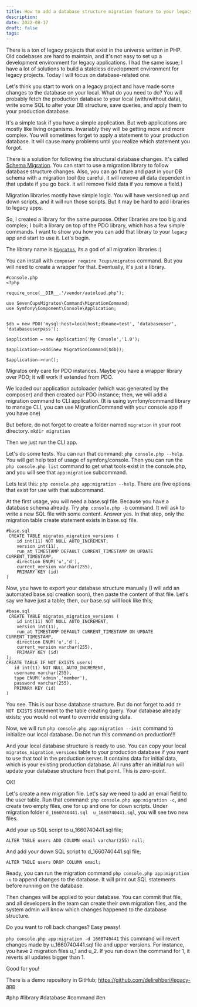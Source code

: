 ```yaml
---
title: How to add a database structure migration feature to your legacy php projects
description:
date: 2022-08-17 
draft: false
tags:  
---
```



There is a ton of legacy projects that exist in the universe written in PHP. Old codebases are hard to maintain, and it's not easy to set up a development environment for legacy applications. I had the same issue; I have a lot of solutions to build a stateless development environment for legacy projects. Today I will focus on database-related one. 

<!--more-->
Let's think you start to work on a legacy project and have made some changes to the database on your local. What do you need to do? You will probably fetch the production database to your local (with/without data), write some SQL to alter your DB structure, save queries, and apply them to your production database. 

It's a simple task if you have a simple application. But web applications are mostly like living organisms. Invariably they will be getting more and more complex. You will sometimes forget to apply a statement to your production database. It will cause many problems until you realize which statement you forgot. 

There is a solution for following the structural database changes. It's called [Schema Migration](https://en.wikipedia.org/wiki/Schema_migration). You can start to use a migration library to follow database structure changes. Also, you can go future and past in your DB schema with a migration tool (be careful, it will remove all data dependent in that update if you go back. it will remove field data if you remove a field.)

Migration libraries mostly have simple logic. You will have versioned up and down scripts, and it will run those scripts. But it may be hard to add libraries to legacy apps. 

So, I created a library for the same purpose. Other libraries are too big and complex; I built a library on top of the PDO library, which has a few simple commands. I want to show you how you can add that library to your `legacy` app and start to use it. 
Let's begin.

The library name is [`Migratos`](https://github.com/7Cups/migratos), its a god of all migration libraries :)

You can install with `composer require 7cups/migratos` command. But you will need to create a wrapper for that. Eventually, it's just a library. 

```
#console.php
<?php

require_once(__DIR__.'/vendor/autoload.php');

use SevenCupsMigratos\Command\MigrationCommand;
use Symfony\Component\Console\Application;
 

$db = new PDO('mysql:host=localhost;dbname=test', 'databaseuser', 'databaseuserpass'); 

$application = new Application('My Console','1.0');

$application->add(new MigrationCommand($db)); 

$application->run();
```

Migratos only care for PDO instances. Maybe you have a wrapper library over PDO; it will work if extended from PDO. 

We loaded our application autoloader (which was generated by the composer) and then created our PDO instance; then, we will add a migration command to CLI application. (It is using symfony/command library to manage CLI, you can use MigrationCommand with your console app if you have one)

But before, do not forget to create a folder named `migration` in your root directory. `mkdir migration`

Then we just run the CLI app. 

Let's do some tests. You can run that command: `php console.php --help`. 
You will get help text of usage of symfony/console. Then you can run the `php console.php list` command to get what tools exist in the console.php, and you will see that `app:migration` subcommand.

Lets test this: `php console.php app:migration --help`. There are five options that exist for use with that subcommand. 

At the first usage, you will need a base.sql file. Because you have a database schema already. Try `php console.php -b` command. It will ask to write a new SQL file with some content. Answer yes. In that step, only the migration table create statement exists in base.sql file.

```
#base.sql
 CREATE TABLE migratos_migration_versions (
    id int(11) NOT NULL AUTO_INCREMENT,
    version int(11),
    run_at TIMESTAMP DEFAULT CURRENT_TIMESTAMP ON UPDATE CURRENT_TIMESTAMP,
    direction ENUM('u','d'),
    current_version varchar(255),
    PRIMARY KEY (id)
)
```

Now, you have to export your database structure manually (I will add an automated base.sql creation soon), then paste the content of that file. Let's say we have just a table; then, our base.sql will look like this;

```
#base.sql
 CREATE TABLE migratos_migration_versions (
    id int(11) NOT NULL AUTO_INCREMENT,
    version int(11),
    run_at TIMESTAMP DEFAULT CURRENT_TIMESTAMP ON UPDATE CURRENT_TIMESTAMP,
    direction ENUM('u','d'),
    current_version varchar(255),
    PRIMARY KEY (id)
);
CREATE TABLE IF NOT EXISTS users(
   id int(11) NOT NULL AUTO_INCREMENT,
   username varchar(255),
   type ENUM('admin','member'),
   password varchar(255),
   PRIMARY KEY (id)
)

```
You see. This is our base database structure. But do not forget to add `IF NOT EXISTS` statement to the table creating query. Your database already exists; you would not want to override existing data. 

Now, we will run `php console.php app:migration --init` command to initialize our local database. Do not run this command on production!!!

And your local database structure is ready to use. You can copy your local `migratos_migration_versions` table to your production database if you want to use that tool in the production server. It contains data for initial data, which is your existing production database. All runs after an initial run will update your database structure from that point. This is zero-point. 

OK!

Let's create a new migration file. Let's say we need to add an email field to the user table. Run that command: `php console.php app:migration -c`, and create two empty files, one for up and one for down scripts. Under migration folder `d_1660740441.sql  u_1660740441.sql`, you will see two new files. 

Add your up SQL script to u_1660740441.sql file;

```
ALTER TABLE users ADD COLUMN email varchar(255) null;
```

And add your down SQL script to d_1660740441.sql file;

```
ALTER TABLE users DROP COLUMN email;
```

Ready, you can run the migration command `php console.php app:migration -u` to append changes to the database. It will print out SQL statements before running on the database. 

Then changes will be applied to your database. You can commit that file, and all developers in the team can create their own migration files, and the system admin will know which changes happened to the database structure. 

Do you want to roll back changes? Easy peasy!

`php console.php app:migration -d 1660740441`  this command will revert changes made by u_1660740441.sql file and upper versions. For instance, you have 2 migration files u_1 and u_2. If you run down the command for 1, it reverts all updates bigger than 1. 

Good for you!

There is a demo repository in GitHub; https://github.com/delirehberi/legacy-app

#php #library #database #command #en
